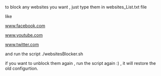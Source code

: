 to block any websites you want , just type them in websites_List.txt file 

like

www.facebook.com

www.youtube.com

www.twitter.com

and run the script ./websitesBlocker.sh


if you want to unblock them again , run the script again :) , it will restore the old configurtion.
